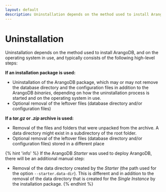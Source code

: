 ```yaml
---
layout: default
description: Uninstallation depends on the method used to install ArangoDB, and on theoperating system in use, and typically consists of the following high-level steps
---
```

Uninstallation
==============

Uninstallation depends on the method used to install ArangoDB, and on the
operating system in use, and typically consists of the following high-level steps:

**If an installation package is used:**

- Uninstallation of the ArangoDB package, which may or may not remove the
  database directory and the configuration files in addition to the ArangoDB
  _binaries_, depending on how the uninstallation process is started and on
  the operating system in use.
- Optional removal of the leftover files (database directory and/or
  configuration files)

**If a _tar.gz_ or _.zip_ archive is used:**

- Removal of the files and folders that were unpacked from the archive.
  A data directory might exist in a subdirectory of the root folder.
- Optional removal of the leftover files (database directory and/or
  configuration files) stored in a different place

{% hint 'info' %} 
If the ArangoDB _Starter_ was used to deploy ArangoDB, there will be an
additional manual step:

- Removal of the data directory created by the _Starter_
  (the path used for the option `--starter.data-dir`).
  This is different and in addition to the removal of the data directory 
  that is created for the _Single Instance_ by the installation package.
{% endhint %}
